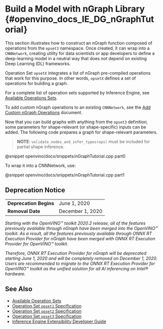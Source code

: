 # Build a Model with nGraph Library {#openvino_docs_IE_DG_nGraphTutorial}

This section illustrates how to construct an nGraph function 
composed of operations from the `opset3` namespace. Once created, 
it can wrap into a `CNNNetwork`, creating utility for data scientists 
or app developers to define a deep-learning model in a neutral way
that does not depend on existing Deep Learning (DL) frameworks.

Operation Set `opsetX` integrates a list of nGraph pre-compiled operations that work
for this purpose. In other words, `opsetX` defines a set of operations for building a graph.

For a complete list of operation sets supported by Inference Engine, see [Available Operations Sets](../ops/opset.md).

To add custom nGraph operations to an existing `CNNNetwork`, see 
the [Add Custom nGraph Operations](Extensibility_DG/Intro.md) document.

Now that you can build graphs with anything from the `opset3` definition, some 
parameters for shape-relevant (or shape-specific) inputs can be added. The 
following code prepares a graph for shape-relevant parameters. 

> **NOTE**: `validate_nodes_and_infer_types(ops)` must be included for partial shape inference. 

@snippet openvino/docs/snippets/nGraphTutorial.cpp part0

To wrap it into a CNNNetwork, use: 

@snippet openvino/docs/snippets/nGraphTutorial.cpp part1

## Deprecation Notice

<table>
  <tr>
    <td><strong>Deprecation Begins</strong></td>
    <td>June 1, 2020</td>
  </tr>
  <tr>
    <td><strong>Removal Date</strong></td>
    <td>December 1, 2020</td>
  </tr>
</table> 

*Starting with the OpenVINO™ toolkit 2020.2 release, all of the features previously available through nGraph have been merged into the OpenVINO™ toolkit. As a result, all the features previously available through ONNX RT Execution Provider for nGraph have been merged with ONNX RT Execution Provider for OpenVINO™ toolkit.*

*Therefore, ONNX RT Execution Provider for nGraph will be deprecated starting June 1, 2020 and will be completely removed on December 1, 2020. Users are recommended to migrate to the ONNX RT Execution Provider for OpenVINO™ toolkit as the unified solution for all AI inferencing on Intel® hardware.*

## See Also

* [Available Operation Sets](../ops/opset.md)
* [Operation Set `opset1` Specification](../ops/opset1.md)
* [Operation Set `opset2` Specification](../ops/opset2.md)
* [Operation Set `opset3` Specification](../ops/opset3.md)
* [Inference Engine Extensibility Developer Guide](Extensibility_DG/Intro.md)
